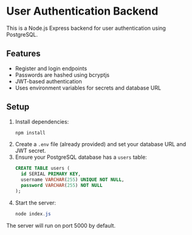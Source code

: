 # User Authentication Backend

This is a Node.js Express backend for user authentication using PostgreSQL.

## Features
- Register and login endpoints
- Passwords are hashed using bcryptjs
- JWT-based authentication
- Uses environment variables for secrets and database URL

## Setup
1. Install dependencies:
   ```powershell
   npm install
   ```
2. Create a `.env` file (already provided) and set your database URL and JWT secret.
3. Ensure your PostgreSQL database has a `users` table:
   ```sql
   CREATE TABLE users (
     id SERIAL PRIMARY KEY,
     username VARCHAR(255) UNIQUE NOT NULL,
     password VARCHAR(255) NOT NULL
   );
   ```
4. Start the server:
   ```powershell
   node index.js
   ```

The server will run on port 5000 by default.
